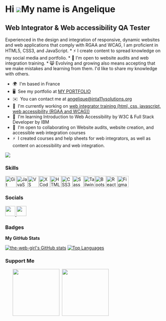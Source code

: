 Hi ![](https://user-images.githubusercontent.com/18350557/176309783-0785949b-9127-417c-8b55-ab5a4333674e.gif)My name is Angelique
=================================================================================================================================

Web Integrator & Web accessibility QA Tester
--------------------------------------------

Experienced in the design and integration of responsive, dynamic websites and web applications that comply with RGAA and WCAG, I am proficient in HTML5, CSS3, and JavaScript. \* ⚡ I create content to spread knowledge on my social media and portfolio. \* 🤝 I'm open to website audits and web integration training. \* 😸 Evolving and growing also means accepting that we make mistakes and learning from them. I'd like to share my knowledge with others.

* 🌍  I'm based in France
* 🖥️  See my portfolio at [MY PORTFOLIO](http://angelique-portfolio.web-i.org/)
* ✉️  You can contact me at [angelique@inta11ysolutions.org](mailto:angelique@inta11ysolutions.org)
* 🚀  I'm currently working on [web integrator training (html, css, javascript, web accessibility (RGAA and WCAG))](http://angeliquejeanne.github.io/Coming-Soon-Cracked/)
* 🧠  I'm learning Introduction to Web Accessibility by W3C & Full Stack Developer by IBM
* 🤝  I'm open to collaborating on Website audits, website creation, and accessible web integration courses
* ⚡  I created courses and help sheets for web integrators, as well as content on accessibility and web integration.

<a href="https://www.github.com/the-web-girl" target="_blank" rel="noreferrer"><img
src="https://img.shields.io/github/followers/the-web-girl?logo=github&style=for-the-badge&color=6366f1&labelColor=000000" /></a>

### Skills


<p align="left">
<a href="https://git-scm.com/" target="_blank" rel="noreferrer"><img src="https://raw.githubusercontent.com/danielcranney/readme-generator/main/public/icons/skills/git-colored.svg" width="36" height="36" alt="Git" /></a><a href="https://developer.mozilla.org/en-US/docs/Web/JavaScript" target="_blank" rel="noreferrer"><img src="https://raw.githubusercontent.com/danielcranney/readme-generator/main/public/icons/skills/javascript-colored.svg" width="36" height="36" alt="JavaScript" /></a><a href="https://code.visualstudio.com/" target="_blank" rel="noreferrer"><img src="https://raw.githubusercontent.com/danielcranney/readme-generator/main/public/icons/skills/visualstudiocode.svg" width="36" height="36" alt="VS Code" /></a><a href="https://developer.apple.com/xcode/" target="_blank" rel="noreferrer"><img src="https://raw.githubusercontent.com/danielcranney/readme-generator/main/public/icons/skills/xcode.svg" width="36" height="36" alt="XCode" /></a><a href="https://developer.mozilla.org/en-US/docs/Glossary/HTML5" target="_blank" rel="noreferrer"><img src="https://raw.githubusercontent.com/danielcranney/readme-generator/main/public/icons/skills/html5-colored.svg" width="36" height="36" alt="HTML5" /></a><a href="https://www.w3.org/TR/CSS/#css" target="_blank" rel="noreferrer"><img src="https://raw.githubusercontent.com/danielcranney/readme-generator/main/public/icons/skills/css3-colored.svg" width="36" height="36" alt="CSS3" /></a><a href="https://sass-lang.com/" target="_blank" rel="noreferrer"><img src="https://raw.githubusercontent.com/danielcranney/readme-generator/main/public/icons/skills/sass-colored.svg" width="36" height="36" alt="Sass" /></a><a href="https://tailwindcss.com/" target="_blank" rel="noreferrer"><img src="https://raw.githubusercontent.com/danielcranney/readme-generator/main/public/icons/skills/tailwindcss-colored.svg" width="36" height="36" alt="TailwindCSS" /></a><a href="https://getbootstrap.com/" target="_blank" rel="noreferrer"><img src="https://raw.githubusercontent.com/danielcranney/readme-generator/main/public/icons/skills/bootstrap-colored.svg" width="36" height="36" alt="Bootstrap" /></a><a href="https://reactjs.org/" target="_blank" rel="noreferrer"><img src="https://raw.githubusercontent.com/danielcranney/readme-generator/main/public/icons/skills/react-colored.svg" width="36" height="36" alt="React" /></a><a href="https://www.figma.com/" target="_blank" rel="noreferrer"><img src="https://raw.githubusercontent.com/danielcranney/readme-generator/main/public/icons/skills/figma-colored.svg" width="36" height="36" alt="Figma" /></a>
</p>


### Socials

<p align="left"> <a href="https://www.github.com/the-web-girl" target="_blank" rel="noreferrer"> <picture> <source media="(prefers-color-scheme: dark)" srcset="https://raw.githubusercontent.com/danielcranney/readme-generator/main/public/icons/socials/github-dark.svg" /> <source media="(prefers-color-scheme: light)" srcset="https://raw.githubusercontent.com/danielcranney/readme-generator/main/public/icons/socials/github.svg" /> <img src="https://raw.githubusercontent.com/danielcranney/readme-generator/main/public/icons/socials/github.svg" width="32" height="32" /> </picture> </a> <a href="https://www.linkedin.com/in/angelique-simon/" target="_blank" rel="noreferrer"> <picture> <source media="(prefers-color-scheme: dark)" srcset="https://raw.githubusercontent.com/danielcranney/readme-generator/main/public/icons/socials/linkedin-dark.svg" /> <source media="(prefers-color-scheme: light)" srcset="https://raw.githubusercontent.com/danielcranney/readme-generator/main/public/icons/socials/linkedin.svg" /> <img src="https://raw.githubusercontent.com/danielcranney/readme-generator/main/public/icons/socials/linkedin.svg" width="32" height="32" /> </picture> </a></p>

### Badges

<b>My GitHub Stats</b>

<a href="http://www.github.com/the-web-girl"><img src="https://github-readme-stats.vercel.app/api?username=the-web-girl&show_icons=true&hide=&count_private=true&title_color=ec4899&text_color=ffffff&icon_color=6366f1&bg_color=000000&hide_border=true&show_icons=true" alt="the-web-girl's GitHub stats" /></a> <a href="https://github.com/the-web-girl" align="left"><img src="https://github-readme-stats.vercel.app/api/top-langs/?username=the-web-girl&langs_count=10&title_color=ec4899&text_color=ffffff&icon_color=6366f1&bg_color=000000&hide_border=true&locale=en&custom_title=Top%20%Languages" alt="Top Languages" /></a>

### Support Me

<ul style="list-style-type: none!important; margin: 0;">
<li style="display: inline-block; margin-right: 0.25rem;">
  <a href="https://www.buymeacoffee.com/inta11ysolutions"><img src="https://cdn.buymeacoffee.com/buttons/v2/default-yellow.png" width="150"/></a>
</li>
<li style="display: inline-block; margin-right: 0.25rem;">
  <a href="https://www.ko-fi.com/inta11ysolutions"><img src="https://storage.ko-fi.com/cdn/kofi2.png?v=3" width="150"/></a>
</li>
</ul><!--
**the-web-girl/the-web-girl** is a ✨ _special_ ✨ repository because its `README.md` (this file) appears on your GitHub profile.

Here are some ideas to get you started:

- 🔭 I’m currently working on ...
- 🌱 I’m currently learning ...
- 👯 I’m looking to collaborate on ...
- 🤔 I’m looking for help with ...
- 💬 Ask me about ...
- 📫 How to reach me: ...
- 😄 Pronouns: ...
- ⚡ Fun fact: ...
-->

